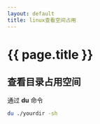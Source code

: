 ```yaml
---
layout: default
title: linux查看空间占用
---
```


# {{ page.title }}


## 查看目录占用空间
 通过 **du** 命令
```bash
du ./yourdir -sh
```
